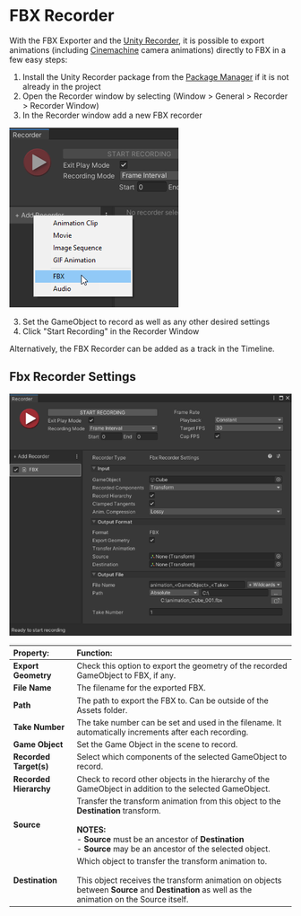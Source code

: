 # FBX Recorder

With the FBX Exporter and the [Unity Recorder](https://docs.unity3d.com/Packages/com.unity.recorder@2.2/index.html), it is possible to export animations (including [Cinemachine](https://docs.unity3d.com/Packages/com.unity.cinemachine@2.3/manual/index.html) camera animations) directly to FBX in a few easy steps:

1. Install the Unity Recorder package from the [Package Manager](https://docs.unity3d.com/Manual/upm-ui-install.html) if it is not already in the project
2. Open the Recorder window by selecting (Window > General > Recorder > Recorder Window)
3. In the Recorder window add a new FBX recorder

![](images/FBXExporter_AddRecorder.png)

3. Set the GameObject to record as well as any other desired settings
4. Click "Start Recording" in the Recorder Window

Alternatively, the FBX Recorder can be added as a track in the Timeline.

## Fbx Recorder Settings

![](images/FBXExporter_RecorderSettings.png)

| Property:                     | Function:                                                    |
| :---------------------------- | :----------------------------------------------------------- |
| __Export Geometry__              | Check this option to export the geometry of the recorded GameObject to FBX, if any. |
| __File Name__            | The filename for the exported FBX. |
| __Path__                 | The path to export the FBX to. Can be outside of the Assets folder. |
| __Take Number__          | The take number can be set and used in the filename. It automatically increments after each recording. |
| __Game Object__ | Set the Game Object in the scene to record. |
| __Recorded Target(s)__     | Select which components of the selected GameObject to record. |
| __Recorded Hierarchy__     | Check to record other objects in the hierarchy of the GameObject in addition to the selected GameObject. |
| __Source__                | Transfer the transform animation from this object to the __Destination__ transform. <br/><br/>**NOTES:**<br/> - __Source__ must be an ancestor of __Destination__<br/> - __Source__ may be an ancestor of the selected object. |
| __Destination__           | Which object to transfer the transform animation to.<br/><br/>This object receives the transform animation on objects between __Source__ and __Destination__ as well as the animation on the Source itself. |